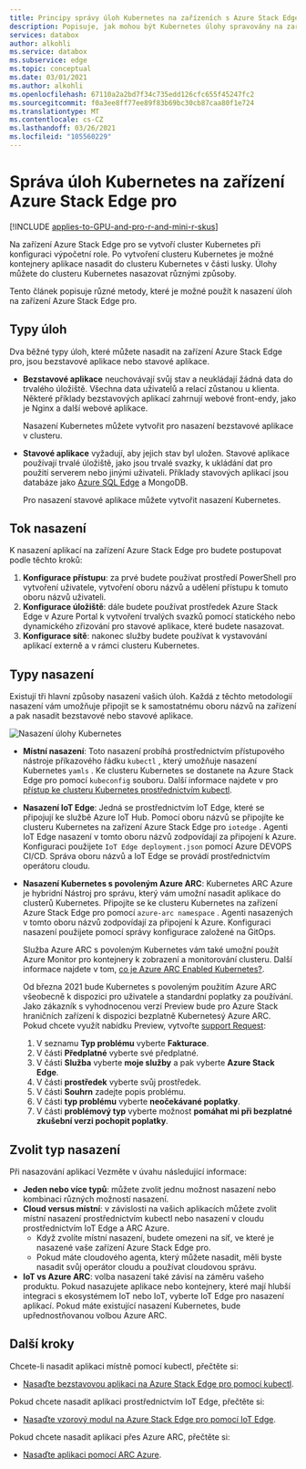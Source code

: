 ```yaml
---
title: Principy správy úloh Kubernetes na zařízeních s Azure Stack Edge pro | Microsoft Docs
description: Popisuje, jak mohou být Kubernetes úlohy spravovány na zařízení Azure Stack Edge pro.
services: databox
author: alkohli
ms.service: databox
ms.subservice: edge
ms.topic: conceptual
ms.date: 03/01/2021
ms.author: alkohli
ms.openlocfilehash: 67110a2a2bd7f34c735edd126cfc655f45247fc2
ms.sourcegitcommit: f0a3ee8ff77ee89f83b69bc30cb87caa80f1e724
ms.translationtype: MT
ms.contentlocale: cs-CZ
ms.lasthandoff: 03/26/2021
ms.locfileid: "105560229"
---
```

# <a name="kubernetes-workload-management-on-your-azure-stack-edge-pro-device"></a>Správa úloh Kubernetes na zařízení Azure Stack Edge pro

[!INCLUDE [applies-to-GPU-and-pro-r-and-mini-r-skus](../../includes/azure-stack-edge-applies-to-gpu-pro-r-mini-r-sku.md)]

Na zařízení Azure Stack Edge pro se vytvoří cluster Kubernetes při konfiguraci výpočetní role. Po vytvoření clusteru Kubernetes je možné kontejnery aplikace nasadit do clusteru Kubernetes v části lusky. Úlohy můžete do clusteru Kubernetes nasazovat různými způsoby. 

Tento článek popisuje různé metody, které je možné použít k nasazení úloh na zařízení Azure Stack Edge pro.

## <a name="workload-types"></a>Typy úloh

Dva běžné typy úloh, které můžete nasadit na zařízení Azure Stack Edge pro, jsou bezstavové aplikace nebo stavové aplikace.

- **Bezstavové aplikace** neuchovávají svůj stav a neukládají žádná data do trvalého úložiště. Všechna data uživatelů a relací zůstanou u klienta. Některé příklady bezstavových aplikací zahrnují webové front-endy, jako je Nginx a další webové aplikace.

    Nasazení Kubernetes můžete vytvořit pro nasazení bezstavové aplikace v clusteru. 

- **Stavové aplikace** vyžadují, aby jejich stav byl uložen. Stavové aplikace používají trvalé úložiště, jako jsou trvalé svazky, k ukládání dat pro použití serverem nebo jinými uživateli. Příklady stavových aplikací jsou databáze jako [Azure SQL Edge](../azure-sql-edge/overview.md) a MongoDB.

    Pro nasazení stavové aplikace můžete vytvořit nasazení Kubernetes. 

## <a name="deployment-flow"></a>Tok nasazení

K nasazení aplikací na zařízení Azure Stack Edge pro budete postupovat podle těchto kroků: 
 
1. **Konfigurace přístupu**: za prvé budete používat prostředí PowerShell pro vytvoření uživatele, vytvoření oboru názvů a udělení přístupu k tomuto oboru názvů uživateli.
2. **Konfigurace úložiště**: dále budete používat prostředek Azure Stack Edge v Azure Portal k vytvoření trvalých svazků pomocí statického nebo dynamického zřizování pro stavové aplikace, které budete nasazovat.
3. **Konfigurace sítě**: nakonec služby budete používat k vystavování aplikací externě a v rámci clusteru Kubernetes.
 
## <a name="deployment-types"></a>Typy nasazení

Existují tři hlavní způsoby nasazení vašich úloh. Každá z těchto metodologií nasazení vám umožňuje připojit se k samostatnému oboru názvů na zařízení a pak nasadit bezstavové nebo stavové aplikace.

![Nasazení úlohy Kubernetes](./media/azure-stack-edge-gpu-kubernetes-workload-management/kubernetes-workload-management-1.png)

- **Místní nasazení**: Toto nasazení probíhá prostřednictvím přístupového nástroje příkazového řádku `kubectl` , který umožňuje nasazení Kubernetes `yamls` . Ke clusteru Kubernetes se dostanete na Azure Stack Edge pro pomocí `kubeconfig` souboru. Další informace najdete v pro [přístup ke clusteru Kubernetes prostřednictvím kubectl](azure-stack-edge-gpu-create-kubernetes-cluster.md).

- **Nasazení IoT Edge**: Jedná se prostřednictvím IoT Edge, které se připojují ke službě Azure IoT Hub. Pomocí oboru názvů se připojíte ke clusteru Kubernetes na zařízení Azure Stack Edge pro `iotedge` . Agenti IoT Edge nasazení v tomto oboru názvů zodpovídají za připojení k Azure. Konfiguraci použijete `IoT Edge deployment.json` pomocí Azure DEVOPS CI/CD. Správa oboru názvů a IoT Edge se provádí prostřednictvím operátoru cloudu.

- **Nasazení Kubernetes s povoleným Azure ARC**: Kubernetes ARC Azure je hybridní Nástroj pro správu, který vám umožní nasadit aplikace do clusterů Kubernetes. Připojíte se ke clusteru Kubernetes na zařízení Azure Stack Edge pro pomocí `azure-arc namespace` . Agenti nasazených v tomto oboru názvů zodpovídají za připojení k Azure. Konfiguraci nasazení použijete pomocí správy konfigurace založené na GitOps. 
    
    Služba Azure ARC s povoleným Kubernetes vám také umožní použít Azure Monitor pro kontejnery k zobrazení a monitorování clusteru. Další informace najdete v tom, [co je Azure ARC Enabled Kubernetes?](../azure-arc/kubernetes/overview.md).
    
    Od března 2021 bude Kubernetes s povoleným použitím Azure ARC všeobecně k dispozici pro uživatele a standardní poplatky za používání. Jako zákazník s vyhodnocenou verzí Preview bude pro Azure Stack hraničních zařízení k dispozici bezplatně Kubernetesý Azure ARC. Pokud chcete využít nabídku Preview, vytvořte [support Request](https://portal.azure.com/#blade/Microsoft_Azure_Support/HelpAndSupportBlade/newsupportrequest):

    1. V seznamu **Typ problému** vyberte **Fakturace**.
    2. V části **Předplatné** vyberte své předplatné.
    3. V části **Služba** vyberte **moje služby** a pak vyberte **Azure Stack Edge**.
    4. V části **prostředek** vyberte svůj prostředek.
    5. V části **Souhrn** zadejte popis problému.
    6. V části **typ problému** vyberte **neočekávané poplatky**.
    7. V části **problémový typ** vyberte možnost **pomáhat mi při bezplatné zkušební verzi pochopit poplatky**.


## <a name="choose-the-deployment-type"></a>Zvolit typ nasazení

Při nasazování aplikací Vezměte v úvahu následující informace:

- **Jeden nebo více typů**: můžete zvolit jednu možnost nasazení nebo kombinaci různých možností nasazení.
- **Cloud versus místní**: v závislosti na vašich aplikacích můžete zvolit místní nasazení prostřednictvím kubectl nebo nasazení v cloudu prostřednictvím IoT Edge a ARC Azure. 
    - Když zvolíte místní nasazení, budete omezeni na síť, ve které je nasazené vaše zařízení Azure Stack Edge pro.
    - Pokud máte cloudového agenta, který můžete nasadit, měli byste nasadit svůj operátor cloudu a používat cloudovou správu.
- **IoT vs Azure ARC**: volba nasazení také závisí na záměru vašeho produktu. Pokud nasazujete aplikace nebo kontejnery, které mají hlubší integraci s ekosystémem IoT nebo IoT, vyberte IoT Edge pro nasazení aplikací. Pokud máte existující nasazení Kubernetes, bude upřednostňovanou volbou Azure ARC.


## <a name="next-steps"></a>Další kroky

Chcete-li nasadit aplikaci místně pomocí kubectl, přečtěte si:

- [Nasaďte bezstavovou aplikaci na Azure Stack Edge pro pomocí kubectl](./azure-stack-edge-gpu-deploy-stateless-application-kubernetes.md).

Pokud chcete nasadit aplikaci prostřednictvím IoT Edge, přečtěte si:

- [Nasaďte vzorový modul na Azure Stack Edge pro pomocí IoT Edge](azure-stack-edge-gpu-deploy-sample-module.md).

Pokud chcete nasadit aplikaci přes Azure ARC, přečtěte si:

- [Nasaďte aplikaci pomocí ARC Azure](azure-stack-edge-gpu-deploy-arc-kubernetes-cluster.md).
